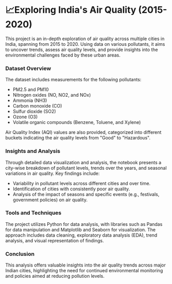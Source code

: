# 📈Exploring India's Air Quality (2015-2020)

This project is an in-depth exploration of air quality across multiple cities in India, spanning from 2015 to 2020. Using data on various pollutants, it aims to uncover trends, assess air quality levels, and provide insights into the environmental challenges faced by these urban areas.

### Dataset Overview

The dataset includes measurements for the following pollutants:
- PM2.5 and PM10
- Nitrogen oxides (NO, NO2, and NOx)
- Ammonia (NH3)
- Carbon monoxide (CO)
- Sulfur dioxide (SO2)
- Ozone (O3)
- Volatile organic compounds (Benzene, Toluene, and Xylene)

Air Quality Index (AQI) values are also provided, categorized into different buckets indicating the air quality levels from "Good" to "Hazardous".

### Insights and Analysis

Through detailed data visualization and analysis, the notebook presents a city-wise breakdown of pollutant levels, trends over the years, and seasonal variations in air quality. Key findings include:
- Variability in pollutant levels across different cities and over time.
- Identification of cities with consistently poor air quality.
- Analysis of the impact of seasons and specific events (e.g., festivals, government policies) on air quality.

### Tools and Techniques

The project utilizes Python for data analysis, with libraries such as Pandas for data manipulation and Matplotlib and Seaborn for visualization. The approach includes data cleaning, exploratory data analysis (EDA), trend analysis, and visual representation of findings.

### Conclusion

This analysis offers valuable insights into the air quality trends across major Indian cities, highlighting the need for continued environmental monitoring and policies aimed at reducing pollution levels.

